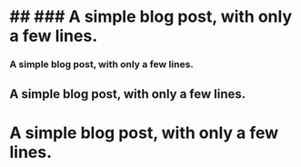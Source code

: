 # ## ### A simple blog post, with only a few lines.

### A simple blog post, with only a few lines.

## A simple blog post, with only a few lines.

# A simple blog post, with only a few lines.
